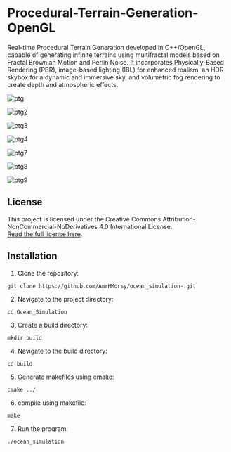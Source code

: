 # Procedural-Terrain-Generation-OpenGL


Real-time Procedural Terrain Generation developed in C++/OpenGL, capable of generating infinite terrains using multifractal models based on Fractal Brownian Motion and Perlin Noise. It incorporates Physically-Based Rendering (PBR), image-based lighting (IBL) for enhanced realism, an HDR skybox for a dynamic and immersive sky, and volumetric fog rendering to create depth and atmospheric effects.


![ptg](https://github.com/user-attachments/assets/896d0e9d-c9c0-49fc-9d1a-debc28df5517)

![ptg2](https://github.com/user-attachments/assets/dfa97049-2cb8-4eed-824f-4a0d688f7844)

![ptg3](https://github.com/user-attachments/assets/3731540d-3d6f-49da-a9d0-921337869346)

![ptg4](https://github.com/user-attachments/assets/0ac1c019-bf1c-4fa2-a3e0-764d5d48da79)

![ptg7](https://github.com/user-attachments/assets/9387499d-d74f-4834-a874-94beec913997)

![ptg8](https://github.com/user-attachments/assets/73bf7d11-16af-45f6-93e9-4ec527d3664d)

![ptg9](https://github.com/user-attachments/assets/213734cf-4ba6-46bb-9050-739836ec0b53)

## License

This project is licensed under the Creative Commons Attribution-NonCommercial-NoDerivatives 4.0 International License.  
[Read the full license here](https://creativecommons.org/licenses/by-nc-nd/4.0/).

## Installation

1. Clone the repository:
```
git clone https://github.com/AmrHMorsy/ocean_simulation-.git
```
2. Navigate to the project directory: 
```
cd Ocean_Simulation
```
3. Create a build directory: 
```
mkdir build
```
4. Navigate to the build directory: 
```
cd build
```
5. Generate makefiles using cmake: 
```
cmake ../
```
6. compile using makefile: 
```
make
```
7. Run the program: 
```
./ocean_simulation
```
<br>
